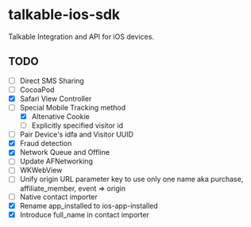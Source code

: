 # talkable-ios-sdk
Talkable Integration and API for iOS devices.

## TODO
- [ ] Direct SMS Sharing
- [ ] CocoaPod
- [X] Safari View Controller
- [ ] Special Mobile Tracking method
  - [X] Altenative Cookie
  - [ ] Explicitly specified visitor id
- [ ] Pair Device's idfa and Visitor UUID 
- [X] Fraud detection
- [X] Network Queue and Offline
- [ ] Update AFNetworking
- [ ] WKWebView
- [ ] Unify origin URL parameter key to use only one name aka purchase, affiliate_member, event => origin
- [ ] Native contact importer
- [X] Rename app_installed to ios-app-installed
- [X] Introduce full_name in contact importer

